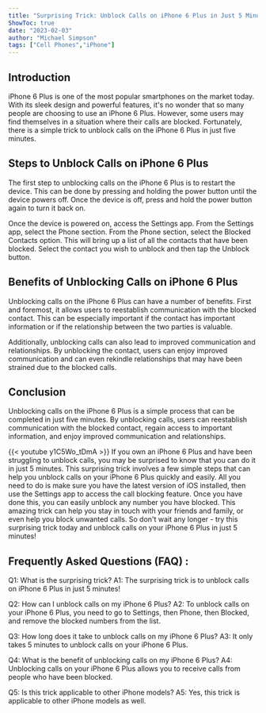 ```yaml
---
title: "Surprising Trick: Unblock Calls on iPhone 6 Plus in Just 5 Minutes!"
ShowToc: true 
date: "2023-02-03"
author: "Michael Simpson" 
tags: ["Cell Phones","iPhone"]
---
```

## Introduction

iPhone 6 Plus is one of the most popular smartphones on the market today. With its sleek design and powerful features, it's no wonder that so many people are choosing to use an iPhone 6 Plus. However, some users may find themselves in a situation where their calls are blocked. Fortunately, there is a simple trick to unblock calls on the iPhone 6 Plus in just five minutes. 

## Steps to Unblock Calls on iPhone 6 Plus

The first step to unblocking calls on the iPhone 6 Plus is to restart the device. This can be done by pressing and holding the power button until the device powers off. Once the device is off, press and hold the power button again to turn it back on. 

Once the device is powered on, access the Settings app. From the Settings app, select the Phone section. From the Phone section, select the Blocked Contacts option. This will bring up a list of all the contacts that have been blocked. Select the contact you wish to unblock and then tap the Unblock button.

## Benefits of Unblocking Calls on iPhone 6 Plus

Unblocking calls on the iPhone 6 Plus can have a number of benefits. First and foremost, it allows users to reestablish communication with the blocked contact. This can be especially important if the contact has important information or if the relationship between the two parties is valuable. 

Additionally, unblocking calls can also lead to improved communication and relationships. By unblocking the contact, users can enjoy improved communication and can even rekindle relationships that may have been strained due to the blocked calls. 

## Conclusion

Unblocking calls on the iPhone 6 Plus is a simple process that can be completed in just five minutes. By unblocking calls, users can reestablish communication with the blocked contact, regain access to important information, and enjoy improved communication and relationships.

{{< youtube y1C5Wo_tDmA >}} 
If you own an iPhone 6 Plus and have been struggling to unblock calls, you may be surprised to know that you can do it in just 5 minutes. This surprising trick involves a few simple steps that can help you unblock calls on your iPhone 6 Plus quickly and easily. All you need to do is make sure you have the latest version of iOS installed, then use the Settings app to access the call blocking feature. Once you have done this, you can easily unblock any number you have blocked. This amazing trick can help you stay in touch with your friends and family, or even help you block unwanted calls. So don't wait any longer - try this surprising trick today and unblock calls on your iPhone 6 Plus in just 5 minutes!

## Frequently Asked Questions (FAQ) :
Q1: What is the surprising trick? 
A1: The surprising trick is to unblock calls on iPhone 6 Plus in just 5 minutes!

Q2: How can I unblock calls on my iPhone 6 Plus?
A2: To unblock calls on your iPhone 6 Plus, you need to go to Settings, then Phone, then Blocked, and remove the blocked numbers from the list.

Q3: How long does it take to unblock calls on my iPhone 6 Plus?
A3: It only takes 5 minutes to unblock calls on your iPhone 6 Plus.

Q4: What is the benefit of unblocking calls on my iPhone 6 Plus?
A4: Unblocking calls on your iPhone 6 Plus allows you to receive calls from people who have been blocked.

Q5: Is this trick applicable to other iPhone models?
A5: Yes, this trick is applicable to other iPhone models as well.


